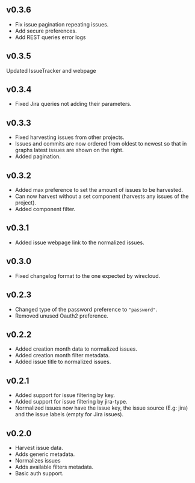 ## v0.3.6

- Fix issue pagination repeating issues.
- Add secure preferences.
- Add REST queries error logs

## v0.3.5

Updated IssueTracker and webpage

## v0.3.4

- Fixed Jira queries not adding their parameters.

## v0.3.3

- Fixed harvesting issues from other projects.
- Issues and commits are now ordered from oldest to newest so that in graphs latest issues are shown on the right.
- Added pagination.

## v0.3.2

- Added max preference to set the amount of issues to be harvested.
- Can now harvest without a set component (harvests any issues of the project).
- Added component filter.

## v0.3.1

- Added issue webpage link to the normalized issues.

## v0.3.0

- Fixed changelog format to the one expected by wirecloud.

## v0.2.3

- Changed type of the password preference to `"password"`.
- Removed unused Oauth2 preference.

## v0.2.2

- Added creation month data to normalized issues.
- Added creation month filter metadata.
- Added issue title to normalized issues.

## v0.2.1

- Added support for issue filtering by key.
- Added support for issue filtering by jira-type.
- Normalized issues now have the issue key, the issue source (E.g: jira) and the issue labels (empty for Jira issues).


## v0.2.0 

- Harvest issue data.
- Adds generic metadata.
- Normalizes issues
- Adds available filters metadata.
- Basic auth support.
